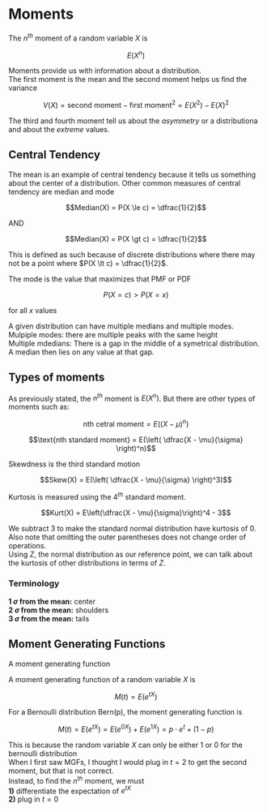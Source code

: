 # Moments
The $n^{th}$ moment of a random variable $X$ is
```math
E(X^n)
```
Moments provide us with information about a distribution.  
The first moment is the mean and the second moment helps us find the variance
```math
V(X) = \text{second moment} - \text{first moment}^2 = E(X^2) - E(X)^2
```
The third and fourth moment tell us about the *asymmetry* or a distributiona and about the *extreme* values.
## Central Tendency
The mean is an example of central tendency because it tells us something about the center of a distribution.  Other common measures of central tendency are median and mode
```math
Median(X) = P(X \le c) = \dfrac{1}{2}
```
AND
```math
Median(X) = P(X \gt c) = \dfrac{1}{2}
```
This is defined as such because of discrete distributions where there may not be a point where $P(X \lt c) = \dfrac{1}{2}$.  

The mode is the value that maximizes that PMF or PDF
```math
P(X = c) \gt P(X = x)
```
for all $x$ values

A given distribution can have multiple medians and multiple modes.  
Mulpiple modes: there are multiple peaks with the same height  
Multiple mdedians: There is a gap in the middle of a symetrical distribution.  A median then lies on any value at that gap.
## Types of moments
As previously stated, the $n^{th}$ moment is $E(X^n)$.  But there are other types of moments such as:  
```math
\text{nth cetral moment} = E((X-\mu)^n)
```
```math
\text{nth standard moment} = E(\left( \dfrac{X - \mu}{\sigma} \right)^n)
```
Skewdness is the third standard motion
```math
Skew(X) = E(\left( \dfrac{X - \mu}{\sigma} \right)^3)
```
Kurtosis is measured using the $4^{th}$ standard moment.
```math
Kurt(X) = E\left(\dfrac{X - \mu}{\sigma}\right)^4 - 3
```
We subtract $3$ to make the standard normal distribution have kurtosis of $0$.  Also note that omitting the outer parentheses does not change order of operations.  
Using $Z$, the normal distribution as our reference point, we can talk about the kurtosis of other distributions in terms of $Z$.  
### Terminology
**1 $\sigma$ from the mean:**  center  
**2 $\sigma$ from the mean:** shoulders  
**3 $\sigma$ from the mean:** tails   

## Moment Generating Functions
A moment generating function
  
  
A moment generating function of a random variable $X$ is
```math
M(t) = E(e^{tX})
```
For a Bernoulli distribution Bern(p), the moment generating function is  
```math
M(t) = E(e^{tX}) = E(e^{0X}) + E(e^{1X}) =  p \cdot e^t + (1-p)
```
This is because the random variable $X$ can only be either $1$ or $0$ for the bernoulli distribution  
When I first saw MGFs, I thought I would plug in $t=2$ to get the second moment, but that is not correct.  
Instead, to find the $n^{th}$ moment, we must  
**1)** differentiate the expectation of $e^{tX}$  
**2)** plug in $t=0$
